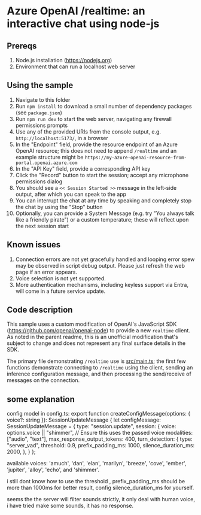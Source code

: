 # Azure OpenAI /realtime: an interactive chat using node-js


## Prereqs

1. Node.js installation (https://nodejs.org)
2. Environment that can run a localhost web server

## Using the sample

1. Navigate to this folder
2. Run `npm install` to download a small number of dependency packages (see `package.json`)
3. Run `npm run dev` to start the web server, navigating any firewall permissions prompts
4. Use any of the provided URIs from the console output, e.g. `http://localhost:5173/`, in a browser
5. In the "Endpoint" field, provide the resource endpoint of an Azure OpenAI resource; this does not need to append `/realtime` and an example structure might be `https://my-azure-openai-resource-from-portal.openai.azure.com`
6. In the "API Key" field, provide a corresponding API key
7. Click the "Record" button to start the session; accept any microphone permissions dialog
8. You should see a `<< Session Started >>` message in the left-side output, after which you can speak to the app
9. You can interrupt the chat at any time by speaking and completely stop the chat by using the "Stop" button
10. Optionally, you can provide a System Message (e.g. try "You always talk like a friendly pirate") or a custom temperature; these will reflect upon the next session start

## Known issues

1. Connection errors are not yet gracefully handled and looping error spew may be observed in script debug output. Please just refresh the web page if an error appears.
2. Voice selection is not yet supported.
3. More authentication mechanisms, including keyless support via Entra, will come in a future service update.

## Code description

This sample uses a custom modification of OpenAI's JavaScript SDK (https://github.com/openai/openai-node) to provide a new `realtime` client. As noted in the parent readme, this is an unofficial modification that's subject to change and does not represent any final surface details in the SDK.

The primary file demonstrating `/realtime` use is [src/main.ts](./src/main.ts); the first few functions demonstrate connecting to `/realtime` using the client, sending an inference configuration message, and then processing the send/receive of messages on the connection.

## some explanation
config model in config.ts:
export function createConfigMessage(options: { voice?: string }): SessionUpdateMessage {
  let configMessage: SessionUpdateMessage = {
    type: "session.update",
    session: {
      voice: options.voice || "shimmer", // Ensure this uses the passed voice
      modalities: ["audio", "text"],
      max_response_output_tokens: 400,
      turn_detection: {
        type: "server_vad",
        threshold: 0.9,
        prefix_padding_ms: 1000,
        silence_duration_ms: 2000,
      },
    }
  };

available voices: 'amuch', 'dan', 'elan', 'marilyn', 'breeze', 'cove', 'ember', 'jupiter', 'alloy', 'echo', and 'shimmer'.

i still dont know how to use the threshold , prefix_padding_ms should be more than 1000ms for better result, config silence_duration_ms for yourself.

seems the the server will filter sounds strictly, it only deal with human voice, i have tried make some sounds, it has no response.






